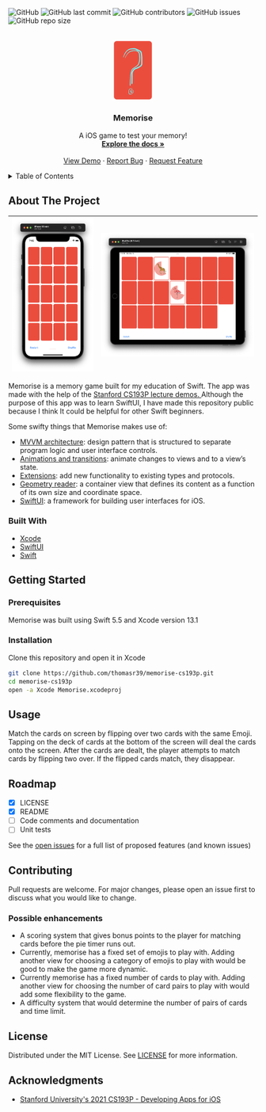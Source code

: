<!-- PROJECT SHIELDS -->
![GitHub](https://img.shields.io/github/license/thomasr39/memorise-cs193p?style=for-the-badge)
![GitHub last commit](https://img.shields.io/github/last-commit/thomasr39/memorise-cs193p?style=for-the-badge)
![GitHub contributors](https://img.shields.io/github/contributors/thomasr39/memorise-cs193p?style=for-the-badge)
![GitHub issues](https://img.shields.io/github/issues/thomasr39/memorise-cs193p?style=for-the-badge)
![GitHub repo size](https://img.shields.io/github/repo-size/thomasr39/memorise-cs193p?style=for-the-badge)

<!-- PROJECT LOGO -->
<br />
<div align="center">
  <a href="https://github.com/ThomasR39/memorise-cs193p">
    <img src="images/logo.png" alt="Logo" width="80">
  </a>
  <h3 align="center">Memorise</h3>
  <p align="center">
    A iOS game to test your memory!
    <br />
    <a href="https://github.com/ThomasR39/memorise-cs193p"><strong>Explore the docs »</strong></a>
    <br />
    <br /> 
    <a href="https://github.com/ThomasR39/memorise-cs193p/blob/main/images/demo.gif">View Demo</a>
    ·
    <a href="https://github.com/ThomasR39/memorise-cs193p/issues">Report Bug</a>
    ·
    <a href="https://github.com/ThomasR39/memorise-cs193p/issues">Request Feature</a>
  </p>
</div>

<!-- TABLE OF CONTENTS -->
<details>
  <summary>Table of Contents</summary>
  <ol>
    <li>
      <a href="#about-the-project">About The Project</a>
      <ul>
        <li><a href="#built-with">Built With</a></li>
      </ul>
    </li>
    <li>
      <a href="#getting-started">Getting Started</a>
      <ul>
        <li><a href="#prerequisites">Prerequisites</a></li>
        <li><a href="#installation">Installation</a></li>
      </ul>
    </li>
    <li><a href="#usage">Usage</a></li>
    <li><a href="#roadmap">Roadmap</a></li>
    <li>
      <a href="#contributing">Contributing</a>
      <ul>
        <li><a href="#possible-enhancements">Possible Enhancements</a></li>
      </ul>
    </li>
    <li><a href="#license">License</a></li>
    <li><a href="#acknowledgments">Acknowledgments</a></li>
  </ol>
</details>

<!-- ABOUT THE PROJECT -->
## About The Project

| ![Image of Memorise on iPhone](images/iphone.png) | ![Image of Memorise on iPad](images/ipad.png) |
|---------------------------------------------------|-----------------------------------------------|

Memorise is a memory game built for my education of Swift. The app was made with the help of the <a href="#acknowledgments"> Stanford CS193P lecture demos. </a> Although the purpose of this app was to learn SwiftUI, I have made this repository public because I think It could be helpful for other Swift beginners.

Some swifty things that Memorise makes use of:
- <a href="https://en.wikipedia.org/wiki/Model%E2%80%93view%E2%80%93viewmodel">MVVM architecture</a>: design pattern that is structured to separate program logic and user interface controls.
- <a href="https://developer.apple.com/tutorials/swiftui/animating-views-and-transitions">Animations and transitions</a>: animate changes to views and to a view’s state.
- <a href="https://docs.swift.org/swift-book/LanguageGuide/Extensions.html">Extensions</a>: add new functionality to existing types and protocols.
- <a href="https://developer.apple.com/documentation/swiftui/geometryreader">Geometry reader</a>: a container view that defines its content as a function of its own size and coordinate space.
- <a href="https://developer.apple.com/xcode/swiftui/">SwiftUI</a>: a framework for building user interfaces for iOS.

### Built With

* [Xcode](https://developer.apple.com/xcode/)
* [SwiftUI](https://developer.apple.com/xcode/swiftui/)
* [Swift](https://github.com/apple/swift)

<!-- GETTING STARTED -->
## Getting Started

### Prerequisites

Memorise was built using Swift 5.5 and Xcode version 13.1

### Installation

Clone this repository and open it in Xcode

```bash
git clone https://github.com/thomasr39/memorise-cs193p.git
cd memorise-cs193p
open -a Xcode Memorise.xcodeproj
```
<!-- USAGE EXAMPLES -->
## Usage

Match the cards on screen by flipping over two cards with the same Emoji. Tapping on the deck of cards at the bottom of the screen will deal the cards onto the screen. After the cards are dealt, the player attempts to match cards by flipping two over. If the flipped cards match,  they disappear.

<!-- ROADMAP -->
## Roadmap

- [x] LICENSE
- [x] README
- [ ] Code comments and documentation
- [ ] Unit tests

See the [open issues](https://github.com/ThomasR39/memorise-cs193p/issues) for a full list of proposed features (and known issues)

<!-- CONTRIBUTING -->
## Contributing

Pull requests are welcome. For major changes, please open an issue first to discuss what you would like to change.

### Possible enhancements

- A scoring system that gives bonus points to the player for matching cards before the pie timer runs out.
- Currently, memorise has a fixed set of emojis to play with. Adding another view for choosing a category of emojis to play with would be good to make the game more dynamic.
- Currently memorise has a fixed number of cards to play with. Adding another view for choosing the number of card pairs to play with would add some flexibility to the game.
- A difficulty system that would determine the number of pairs of cards and time limit.

<!-- LICENSE -->
## License
Distributed under the MIT License. See <a href="https://github.com/ThomasR39/memorise-cs193p/blob/main/LICENCE">LICENSE</a> for more information.

<!-- ACKNOWLEDGMENTS -->
## Acknowledgments

* [Stanford University's 2021 CS193P - Developing Apps for iOS](https://cs193p.sites.stanford.edu/)
